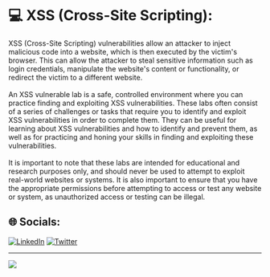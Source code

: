 # 💻 XSS (Cross-Site Scripting):
XSS (Cross-Site Scripting) vulnerabilities allow an attacker to inject malicious code into a website, which is then executed by the victim's browser. This can allow the attacker to steal sensitive information such as login credentials, manipulate the website's content or functionality, or redirect the victim to a different website.<br><br>An XSS vulnerable lab is a safe, controlled environment where you can practice finding and exploiting XSS vulnerabilities. These labs often consist of a series of challenges or tasks that require you to identify and exploit XSS vulnerabilities in order to complete them. They can be useful for learning about XSS vulnerabilities and how to identify and prevent them, as well as for practicing and honing your skills in finding and exploiting these vulnerabilities.<br><br>It is important to note that these labs are intended for educational and research purposes only, and should never be used to attempt to exploit real-world websites or systems. It is also important to ensure that you have the appropriate permissions before attempting to access or test any website or system, as unauthorized access or testing can be illegal.


## 🌐 Socials:
[![LinkedIn](https://img.shields.io/badge/LinkedIn-%230077B5.svg?logo=linkedin&logoColor=white)](https://linkedin.com/in/pritam-dash-116931171) [![Twitter](https://img.shields.io/badge/Twitter-%231DA1F2.svg?logo=Twitter&logoColor=white)](https://twitter.com/iampritam333) 

---
[![](https://visitcount.itsvg.in/api?id=iampritam97&icon=8&color=8)](https://visitcount.itsvg.in)